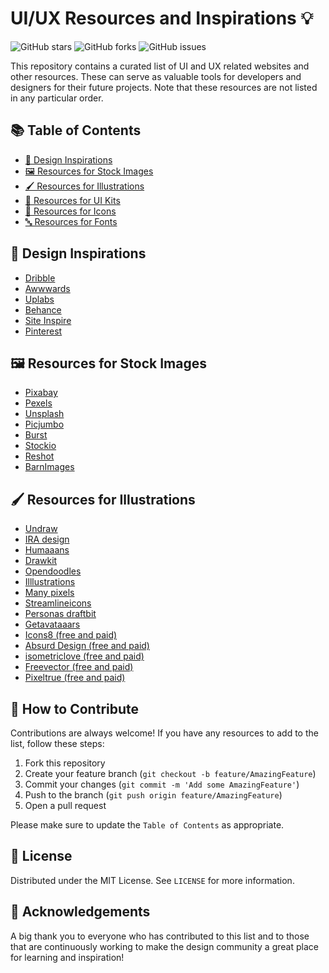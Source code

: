# UI/UX Resources and Inspirations 💡

![GitHub stars](https://img.shields.io/github/stars/singhtaranjeet/ui-ux-resources-and-inspirations)
![GitHub forks](https://img.shields.io/github/forks/singhtaranjeet/ui-ux-resources-and-inspirations)
![GitHub issues](https://img.shields.io/github/issues/singhtaranjeet/ui-ux-resources-and-inspirations)

This repository contains a curated list of UI and UX related websites and other resources. These can serve as valuable tools for developers and designers for their future projects. Note that these resources are not listed in any particular order.

## 📚 Table of Contents
- [🎨 Design Inspirations](#-design-inspirations)
- [🖼️ Resources for Stock Images](#️-resources-for-stock-images)
- [🖌️ Resources for Illustrations](#️-resources-for-illustrations)
- [🧩 Resources for UI Kits](#-resources-for-ui-kits)
- [🔣 Resources for Icons](#-resources-for-icons)
- [🔤 Resources for Fonts](#-resources-for-fonts)

## 🎨 Design Inspirations
- [Dribble](https://dribbble.com/)
- [Awwwards](https://www.awwwards.com/)
- [Uplabs](https://www.uplabs.com/)
- [Behance](https://www.behance.net/)
- [Site Inspire](https://www.siteinspire.com/)
- [Pinterest](https://in.pinterest.com/search/pins/?q=ui%20inspiration)

## 🖼️ Resources for Stock Images
- [Pixabay](https://pixabay.com/)
- [Pexels](https://www.pexels.com/)
- [Unsplash](https://unsplash.com/)
- [Picjumbo](https://picjumbo.com/)
- [Burst](https://burst.shopify.com/)
- [Stockio](https://www.stockio.com/)
- [Reshot](https://www.reshot.com/)
- [BarnImages](https://barnimages.com/)

## 🖌️ Resources for Illustrations
- [Undraw](https://undraw.co/illustrations)
- [IRA design](https://iradesign.io/)
- [Humaaans](https://www.humaaans.com/)
- [Drawkit](https://www.drawkit.io/)
- [Opendoodles](https://www.opendoodles.com/)
- [Illlustrations](https://illlustrations.co/)
- [Many pixels](https://www.manypixels.co/gallery/)
- [Streamlineicons](https://lab.streamlineicons.com/)
- [Personas draftbit](https://personas.draftbit.com/)
- [Getavataaars](https://getavataaars.com/)
- [Icons8 (free and paid)](https://icons8.com/illustrations)
- [Absurd Design (free and paid)](https://absurd.design/)
- [isometriclove (free and paid)](https://www.isometriclove.com/)
- [Freevector (free and paid)](https://www.freevector.com)
- [Pixeltrue (free and paid)](https://www.pixeltrue.com/free-illustrations)


## 🤝 How to Contribute

Contributions are always welcome! If you have any resources to add to the list, follow these steps:

1. Fork this repository
2. Create your feature branch (`git checkout -b feature/AmazingFeature`)
3. Commit your changes (`git commit -m 'Add some AmazingFeature'`)
4. Push to the branch (`git push origin feature/AmazingFeature`)
5. Open a pull request

Please make sure to update the `Table of Contents` as appropriate.

## 📄 License

Distributed under the MIT License. See `LICENSE` for more information.

## 🤗 Acknowledgements

A big thank you to everyone who has contributed to this list and to those that are continuously working to make the design community a great place for learning and inspiration!



